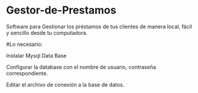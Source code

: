 # Gestor-de-Prestamos
Software para Gestionar los préstamos de tus clientes de manera local, fácil y sencillo desde tu computadora.

#Lo necesario:

Instalar Mysql Data Base

Configurar la database con el nombre de usuario, contraseña correspondiente.

Editar el archivo de conexión a la base de datos.

